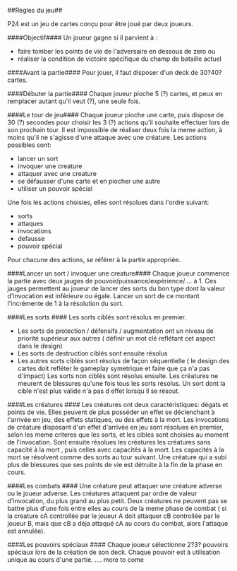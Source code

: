 ##Règles du jeu##

P24 est un jeu de cartes conçu pour être joué par deux joueurs.

####Objectif####
Un joueur gagne si il parvient à :
- faire tomber les points de vie de l'adversaire en dessous de zero
ou
- réaliser la condition de victoire spécifique du champ de bataille actuel

####Avant la partie####
Pour jouer, il faut disposer d'un deck de 30?40? cartes.

####Débuter la partie####
Chaque joueur pioche 5 (?) cartes, et peux en remplacer autant qu'il veut (?), une seule fois.


####Le tour de jeu####
Chaque joueur pioche une carte, puis dispose de 30 (?) secondes pour choisir les 3 (?) actions qu'il souhaite effectuer lors de son prochain tour. Il est impossible de réaliser deux fois la meme action, à moins qu'il ne s'agisse d'une attaque avec une créature.
Les actions possibles sont:
- lancer un sort
- invoquer une creature
- attaquer avec une creature
- se défausser d'une carte et en piocher une autre
- utiliser un pouvoir spécial


Une fois les actions choisies, elles sont résolues dans l'ordre suivant:
- sorts
- attaques
- invocations
- defausse
- pouvoir spécial

Pour chacune des actions, se référer à la partie appropriée.


####Lancer un sort / invoquer une creature####
Chaque joueur commence la partie avec deux jauges de pouvoir/puissance/expérience/.... à 1. Ces jauges permettent au joueur de lancer des sorts du bon type dont la valeur d'invocation est inférieure ou égale. Lancer un sort de ce montant l'incrémente de 1 à la résolution du sort.


####Les sorts ####
Les sorts ciblés sont résolus en premier.
- Les sorts de protection / défensifs / augmentation ont un niveau de priorité supérieur aux autres ( définir un mot clé reflétant cet aspect dans le design)
- Les sorts de destruction ciblés sont ensuite résolus
- Les autres sorts ciblés sont résolus de façon séquentielle ( le design des cartes doit refléter le gameplay symetrique et faire que ça n'a pas d'impact)
Les sorts non ciblés sont résolus ensuite.
Les créatures ne meurent de blessures qu'une fois tous les sorts résolus. Un sort dont la cible n'est plus valide n'a pas d effet lorsqu il se résout.


####Les créatures ####
Les créatures ont deux caractéristiques: dégats et points de vie. Elles peuvent de plus posséder un effet se déclenchant à l'arrivée en jeu, des effets statiques, ou des effets à la mort.
Les invocations de créature disposant d'un effet d'arrivée en jeu sont résolues en premier, selon les meme criteres que les sorts, et les cibles sont choisies au moment de l'invocation.
Sont ensuite résolues les créatures les créatures sans capacité à la mort , puis celles avec capacités à la mort.
Les capacités à la mort se résolvent comme des sorts au tour suivant.
Une créature qui a subi plus de blessures que ses points de vie est détruite à la fin de la phase en cours.


####Les combats ####
Une créature peut attaquer une créature adverse ou le joueur adverse. Les créatures attaquent par ordre de valeur d'invocation, du plus grand au plus petit. Deux créatures ne peuvent pas se battre plus d'une fois entre elles au cours de la meme phase de combat ( si la creature cA controllée par le joueur A doit attaquer cB controllée par le joueur B, mais que cB a déja attaqué cA au cours du combat, alors l'attaque est annulée).



####Les pouvoirs spéciaux ####
Chaque joueur sélectionne 2?3? pouvoirs spéciaux lors de la création de son deck. Chaque pouvoir est à utilisation unique au cours d'une partie.
....
more to come







